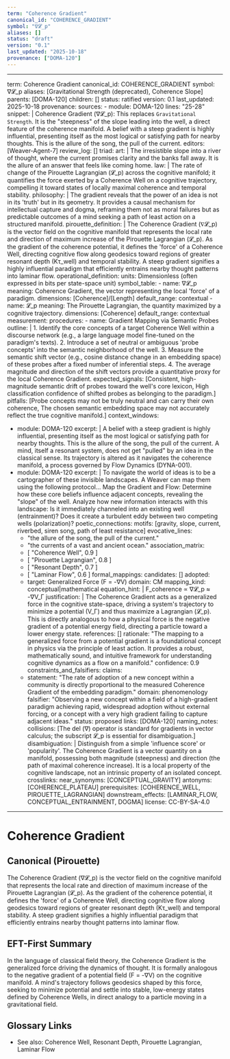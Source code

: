 ```yaml
---
term: "Coherence Gradient"
canonical_id: "COHERENCE_GRADIENT"
symbol: "∇𝓛_p"
aliases: []
status: "draft"
version: "0.1"
last_updated: "2025-10-18"
provenance: ["DOMA-120"]
---
```


---
term: Coherence Gradient
canonical_id: COHERENCE_GRADIENT
symbol: ∇𝓛_p
aliases: [Gravitational Strength (deprecated), Coherence Slope]
parents: [DOMA-120]
children: []
status: ratified
version: 0.1
last_updated: 2025-10-18
provenance:
  sources:
    - module: DOMA-120
      lines: "25-28"
      snippet: |
        Coherence Gradient (∇𝓛_p): This replaces `Gravitational Strength`. It is the "steepness" of the slope leading into the well, a direct feature of the coherence manifold. A belief with a steep gradient is highly influential, presenting itself as the most logical or satisfying path for nearby thoughts. This is the allure of the song, the pull of the current.
  editors: [Weaver-Agent-7]
  review_log: []
triad:
  art: |
    The irresistible slope into a river of thought, where the current promises clarity and the banks fall away. It is the allure of an answer that feels like coming home.
  law: |
    The rate of change of the Pirouette Lagrangian (𝓛_p) across the cognitive manifold; it quantifies the force exerted by a Coherence Well on a cognitive trajectory, compelling it toward states of locally maximal coherence and temporal stability.
  philosophy: |
    The gradient reveals that the power of an idea is not in its 'truth' but in its geometry. It provides a causal mechanism for intellectual capture and dogma, reframing them not as moral failures but as predictable outcomes of a mind seeking a path of least action on a structured manifold.
pirouette_definition: |
  The Coherence Gradient (∇𝓛_p) is the vector field on the cognitive manifold that represents the local rate and direction of maximum increase of the Pirouette Lagrangian (𝓛_p). As the gradient of the coherence potential, it defines the 'force' of a Coherence Well, directing cognitive flow along geodesics toward regions of greater resonant depth (Kτ_well) and temporal stability. A steep gradient signifies a highly influential paradigm that efficiently entrains nearby thought patterns into laminar flow.
operational_definition:
  units: Dimensionless (often expressed in bits per state-space unit)
  symbol_table:
    - name: ∇𝓛_p
      meaning: Coherence Gradient, the vector representing the local 'force' of a paradigm.
      dimensions: [Coherence]/[Length]
      default_range: contextual
    - name: 𝓛_p
      meaning: The Pirouette Lagrangian, the quantity maximized by a cognitive trajectory.
      dimensions: [Coherence]
      default_range: contextual
  measurement:
    procedures:
      - name: Gradient Mapping via Semantic Probes
        outline: |
          1. Identify the core concepts of a target Coherence Well within a discourse network (e.g., a large language model fine-tuned on the paradigm's texts).
          2. Introduce a set of neutral or ambiguous 'probe concepts' into the semantic neighborhood of the well.
          3. Measure the semantic shift vector (e.g., cosine distance change in an embedding space) of these probes after a fixed number of inferential steps.
          4. The average magnitude and direction of the shift vectors provide a quantitative proxy for the local Coherence Gradient.
        expected_signals: [Consistent, high-magnitude semantic drift of probes toward the well's core lexicon, High classification confidence of shifted probes as belonging to the paradigm.]
        pitfalls: [Probe concepts may not be truly neutral and can carry their own coherence, The chosen semantic embedding space may not accurately reflect the true cognitive manifold.]
context_windows:
  - module: DOMA-120
    excerpt: |
      A belief with a steep gradient is highly influential, presenting itself as the most logical or satisfying path for nearby thoughts. This is the allure of the song, the pull of the current. A mind, itself a resonant system, does not get "pulled" by an idea in the classical sense. Its trajectory is altered as it navigates the coherence manifold, a process governed by Flow Dynamics (DYNA-001).
  - module: DOMA-120
    excerpt: |
      To navigate the world of ideas is to be a cartographer of these invisible landscapes. A Weaver can map them using the following protocol... Map the Gradient and Flow: Determine how these core beliefs influence adjacent concepts, revealing the "slope" of the well. Analyze how new information interacts with this landscape: Is it immediately channeled into an existing well (entrainment)? Does it create a turbulent eddy between two competing wells (polarization)?
poetic_connections:
  motifs: [gravity, slope, current, riverbed, siren song, path of least resistance]
  evocative_lines:
    - "the allure of the song, the pull of the current."
    - "the currents of a vast and ancient ocean."
  association_matrix:
    - [ "Coherence Well", 0.9 ]
    - [ "Pirouette Lagrangian", 0.8 ]
    - [ "Resonant Depth", 0.7 ]
    - [ "Laminar Flow", 0.6 ]
formal_mappings:
  candidates: []
  adopted:
    - target: Generalized Force (F = -∇V)
      domain: CM
      mapping_kind: conceptual|mathematical
      equation_hint: |
        F_coherence ∝ ∇𝓛_p ≈ -∇V_Γ
      justification: |
        The Coherence Gradient acts as a generalized force in the cognitive state-space, driving a system's trajectory to minimize a potential (V_Γ) and thus maximize a Lagrangian (𝓛_p). This is directly analogous to how a physical force is the negative gradient of a potential energy field, directing a particle toward a lower energy state.
      references: []
      rationale: "The mapping to a generalized force from a potential gradient is a foundational concept in physics via the principle of least action. It provides a robust, mathematically sound, and intuitive framework for understanding cognitive dynamics as a flow on a manifold."
      confidence: 0.9
constraints_and_falsifiers:
  claims:
    - statement: "The rate of adoption of a new concept within a community is directly proportional to the measured Coherence Gradient of the embedding paradigm."
      domain: phenomenology
      falsifier: "Observing a new concept within a field of a high-gradient paradigm achieving rapid, widespread adoption without external forcing, or a concept with a very high gradient failing to capture adjacent ideas."
      status: proposed
      links: [DOMA-120]
naming_notes:
  collisions: [The del (∇) operator is standard for gradients in vector calculus; the subscript 𝓛_p is essential for disambiguation.]
  disambiguation: |
    Distinguish from a simple 'influence score' or 'popularity'. The Coherence Gradient is a vector quantity on a manifold, possessing both magnitude (steepness) and direction (the path of maximal coherence increase). It is a local property of the cognitive landscape, not an intrinsic property of an isolated concept.
crosslinks:
  near_synonyms: [CONCEPTUAL_GRAVITY]
  antonyms: [COHERENCE_PLATEAU]
  prerequisites: [COHERENCE_WELL, PIROUETTE_LAGRANGIAN]
  downstream_effects: [LAMINAR_FLOW, CONCEPTUAL_ENTRAINMENT, DOGMA]
license: CC-BY-SA-4.0
---

# Coherence Gradient

## Canonical (Pirouette)
The Coherence Gradient (∇𝓛_p) is the vector field on the cognitive manifold that represents the local rate and direction of maximum increase of the Pirouette Lagrangian (𝓛_p). As the gradient of the coherence potential, it defines the 'force' of a Coherence Well, directing cognitive flow along geodesics toward regions of greater resonant depth (Kτ_well) and temporal stability. A steep gradient signifies a highly influential paradigm that efficiently entrains nearby thought patterns into laminar flow.

## EFT-First Summary
In the language of classical field theory, the Coherence Gradient is the generalized force driving the dynamics of thought. It is formally analogous to the negative gradient of a potential field (F = -∇V) on the cognitive manifold. A mind's trajectory follows geodesics shaped by this force, seeking to minimize potential and settle into stable, low-energy states defined by Coherence Wells, in direct analogy to a particle moving in a gravitational field.

## Glossary Links
- See also: Coherence Well, Resonant Depth, Pirouette Lagrangian, Laminar Flow